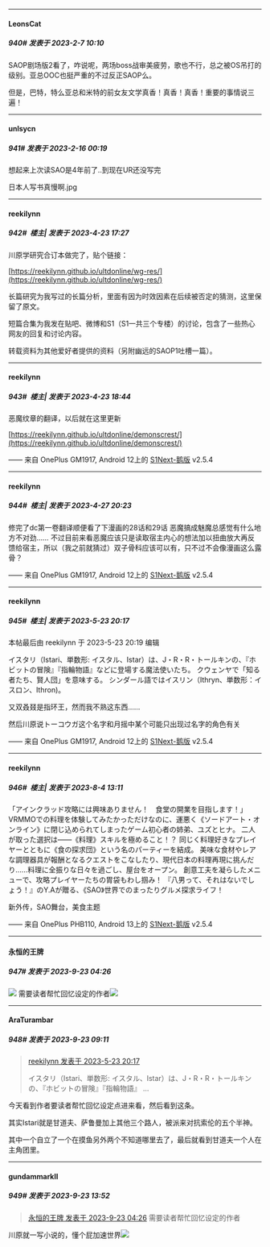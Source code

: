 
*****

####  LeonsCat  
##### 940#       发表于 2023-2-7 10:10

SAOP剧场版2看了，咋说呢，两场boss战审美疲劳，歌也不行，总之被OS吊打的级别。亚总OOC也挺严重的不过反正SAOP么。

但是，巴特，特么亚总和米特的前女友文学真香！真香！真香！重要的事情说三遍！

*****

####  unlsycn  
##### 941#       发表于 2023-2-16 00:19

想起来上次读SAO是4年前了..到现在UR还没写完

日本人写书真慢啊.jpg

*****

####  reekilynn  
##### 942#         楼主| 发表于 2023-4-23 17:27

川原学研究合订本做完了，贴个链接：

[https://reekilynn.github.io/ultdonline/wg-res/](https://reekilynn.github.io/ultdonline/wg-res/)

长篇研究为我写过的长篇分析，里面有因为时效因素在后续被否定的猜测，这里保留了原文。

短篇合集为我发在贴吧、微博和S1（S1一共三个专楼）的讨论，包含了一些热心网友的回复和讨论内容。

转载资料为其他爱好者提供的资料（另附幽远的SAOP1吐槽一篇）。


*****

####  reekilynn  
##### 943#         楼主| 发表于 2023-4-23 18:44

恶魔纹章的翻译，以后就在这里更新

[https://reekilynn.github.io/ultdonline/demonscrest/](https://reekilynn.github.io/ultdonline/demonscrest/)

—— 来自 OnePlus GM1917, Android 12上的 [S1Next-鹅版](https://github.com/ykrank/S1-Next/releases) v2.5.4

*****

####  reekilynn  
##### 944#         楼主| 发表于 2023-4-27 20:23

修完了dc第一卷翻译顺便看了下漫画的28话和29话
恶魔搞成魅魔总感觉有什么地方不对劲……
不过目前来看恶魔应该只是读取宿主内心的想法加以扭曲放大再反馈给宿主，所以（我之前就猜过）双子骨科应该可以有，只不过不会像漫画这么露骨？

—— 来自 OnePlus GM1917, Android 12上的 [S1Next-鹅版](https://github.com/ykrank/S1-Next/releases) v2.5.4

*****

####  reekilynn  
##### 945#         楼主| 发表于 2023-5-23 20:17

 本帖最后由 reekilynn 于 2023-5-23 20:19 编辑 

イスタリ（Istari、単数形: イスタル、Istar）は、J・R・R・トールキンの、『ホビットの冒険』『指輪物語』などに登場する魔法使いたち。 クウェンヤで「知る者たち、賢人団」を意味する。 シンダール語ではイスリン（Ithryn、単数形：イスロン、Ithron)。

又双叒叕是指环王，然而我不熟这东西……

然后川原说トーコウガ这个名字和月摇中某个可能只出现过名字的角色有关

—— 来自 OnePlus GM1917, Android 12上的 [S1Next-鹅版](https://github.com/ykrank/S1-Next/releases) v2.5.4

*****

####  reekilynn  
##### 946#         楼主| 发表于 2023-8-4 13:11

「アインクラッド攻略には興味ありません！　食堂の開業を目指します！」
VRMMOでの料理を体験してみたかっただけなのに、運悪く《ソードアート・オンライン》に閉じ込められてしまったゲーム初心者の姉弟、ユズとヒナ。
二人が取った選択は――《料理》スキルを極めること！？
同じく料理好きなプレイヤーとともに《食の探求団》という名のパーティーを結成。
美味な食材やレアな調理器具が報酬となるクエストをこなしたり、現代日本の料理再現に挑んだり……料理に全振りな日々を過ごし、屋台をオープン。
創意工夫を凝らしたメニューで、攻略プレイヤーたちの胃袋もわし掴み！
『八男って、それはないでしょう！』のY.Aが贈る、《SAO》世界でのまったりグルメ探求ライフ！

新外传，SAO舞台，美食主题

—— 来自 OnePlus PHB110, Android 13上的 [S1Next-鹅版](https://github.com/ykrank/S1-Next/releases) v2.5.4

*****

####  永恒的王牌  
##### 947#       发表于 2023-9-23 04:26

<img src="https://p.sda1.dev/13/0f4b019d2cd51ca5bb8cdb9ea10f4c6e/CMP_20230923042433724.jpg" referrerpolicy="no-referrer">
需要读者帮忙回忆设定的作者<img src="https://static.saraba1st.com/image/smiley/face2017/068.png" referrerpolicy="no-referrer">

*****

####  AraTurambar  
##### 948#       发表于 2023-9-23 09:11

<blockquote><a href="httphttps://bbs.saraba1st.com/2b/forum.php?mod=redirect&amp;goto=findpost&amp;pid=60963357&amp;ptid=1551439" target="_blank">reekilynn 发表于 2023-5-23 20:17</a>

イスタリ（Istari、単数形: イスタル、Istar）は、J・R・R・トールキンの、『ホビットの冒険』『指輪物語』 ...</blockquote>
今天看到作者要读者帮忙回忆设定点进来看，然后看到这条。

其实Istari就是甘道夫、萨鲁曼加上其他三个路人，被派来对抗索伦的五个半神。

其中一个自立了一个在摸鱼另外两个不知道哪里去了，最后就看到甘道夫一个人在主角团里。

*****

####  gundammarkⅡ  
##### 949#       发表于 2023-9-23 13:52

<blockquote><a href="httphttps://bbs.saraba1st.com/2b/forum.php?mod=redirect&amp;goto=findpost&amp;pid=62499990&amp;ptid=1551439" target="_blank">永恒的王牌 发表于 2023-9-23 04:26</a>
需要读者帮忙回忆设定的作者</blockquote>
川原就一写小说的，懂个屁加速世界<img src="https://static.saraba1st.com/image/smiley/face2017/047.png" referrerpolicy="no-referrer">

